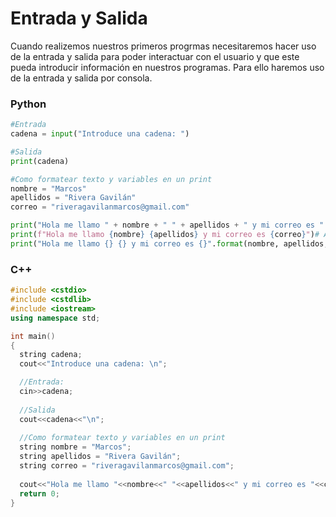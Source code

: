 # Entrada y Salida

Cuando realizemos nuestros primeros progrmas necesitaremos hacer uso de la entrada y salida para poder interactuar con el usuario y que este pueda introducir información en nuestros programas. Para ello haremos uso de la entrada y salida por consola.

### Python

```python
#Entrada
cadena = input("Introduce una cadena: ")

#Salida 
print(cadena)

#Como formatear texto y variables en un print
nombre = "Marcos"
apellidos = "Rivera Gavilán"
correo = "riveragavilanmarcos@gmail.com"

print("Hola me llamo " + nombre + " " + apellidos + " y mi correo es " + correo)#El + concatena sin espacios
print(f"Hola me llamo {nombre} {apellidos} y mi correo es {correo}")# Al estar dentro de una cadena ponemos los espacios normalmente
print("Hola me llamo {} {} y mi correo es {}".format(nombre, apellidos, correo))# Al estar dentro de una cadena ponemos los espacios normalmente
```

### C++

```cpp
#include <cstdio>
#include <cstdlib>
#include <iostream>
using namespace std;

int main()
{
  string cadena;
  cout<<"Introduce una cadena: \n";

  //Entrada:
  cin>>cadena;
  
  //Salida
  cout<<cadena<<"\n";
  
  //Como formatear texto y variables en un print
  string nombre = "Marcos";
  string apellidos = "Rivera Gavilán";
  string correo = "riveragavilanmarcos@gmail.com";
  
  cout<<"Hola me llamo "<<nombre<<" "<<apellidos<<" y mi correo es "<<correo<<"\n";//El << concatena sin espacios
  return 0;
}
```